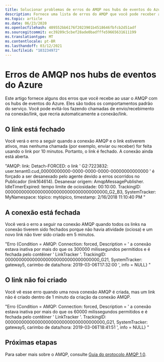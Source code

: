 ```yaml
---
title: Solucionar problemas de erros do AMQP nos hubs de eventos do Azure | Microsoft Docs
description: Fornece uma lista de erros do AMQP que você pode receber ao usar os hubs de eventos do Azure e causar esses erros.
ms.topic: article
ms.date: 06/23/2020
ms.openlocfilehash: 409552bb6176f2023901b4518646fbfcb2d51adf
ms.sourcegitcommit: ec39209c5cbef28ade0badfffe59665631611199
ms.translationtype: MT
ms.contentlocale: pt-BR
ms.lasthandoff: 03/12/2021
ms.locfileid: "103234972"
---
```

# <a name="amqp-errors-in-azure-event-hubs"></a>Erros de AMQP nos hubs de eventos do Azure
Este artigo fornece alguns dos erros que você recebe ao usar o AMQP com os hubs de eventos do Azure. Eles são todos os comportamentos padrão do serviço. Você pode evitá-los fazendo chamadas de envio/recebimento na conexão/link, que recria automaticamente a conexão/link.

## <a name="link-is-closed"></a>O link está fechado 
Você verá o erro a seguir quando a conexão AMQP e o link estiverem ativos, mas nenhuma chamada (por exemplo, enviar ou receber) for feita usando o link por 10 minutos. Portanto, o link é fechado. A conexão ainda está aberta.

"AMQP: link: Detach-FORCED: o link ' G2:7223832: user.tenant0.cud_00000000000-0000-0000-0000-00000000000000 ' é forçado a ser desanexado pelo agente devido a erros ocorridos no Publicador (link164614). Desanexar origem: AmqpMessagePublisher. IdleTimerExpired: tempo limite de ociosidade: 00:10:00. TrackingID: 00000000000000000000000000000000000000_G2_B3, SystemTracker: MyNamespace: tópico: mytópico, timestamp: 2/16/2018 11:10:40 PM "

## <a name="connection-is-closed"></a>A conexão está fechada
Você verá o erro a seguir na conexão AMQP quando todos os links na conexão tiverem sido fechados porque não havia atividade (ociosa) e um novo link não tiver sido criado em 5 minutos.

"Erro {Condition = AMQP: Connection: forced, Description = ' a conexão estava inativa por mais do que os 300000 milissegundos permitidos e é fechada pelo contêiner ' LinkTracker '. TrackingID: 00000000000000000000000000000000000_G21, SystemTracker: gateway5, carimbo de data/hora: 2019-03-06T17:32:00 ', info = NULL} "

## <a name="link-isnt-created"></a>O link não foi criado 
Você vê esse erro quando uma nova conexão AMQP é criada, mas um link não é criado dentro de 1 minuto da criação da conexão AMQP.

"Erro {Condition = AMQP: Connection: forced, Description = ' a conexão estava inativa por mais do que os 60000 milissegundos permitidos e é fechada pelo contêiner ' LinkTracker '. TrackingID: 0000000000000000000000000000000000000_G21, SystemTracker: gateway5, carimbo de data/hora: 2019-03-06T18:41:51 ', info = NULL} "

## <a name="next-steps"></a>Próximas etapas
Para saber mais sobre o AMQP, consulte [Guia do protocolo AMQP 1,0](../service-bus-messaging/service-bus-amqp-protocol-guide.md).
